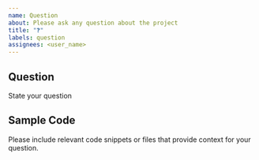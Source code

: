 ```yaml
---
name: Question
about: Please ask any question about the project
title: "❓"
labels: question
assignees: <user_name>
---
```


## Question

State your question

## Sample Code

Please include relevant code snippets or files that provide context for your question.
